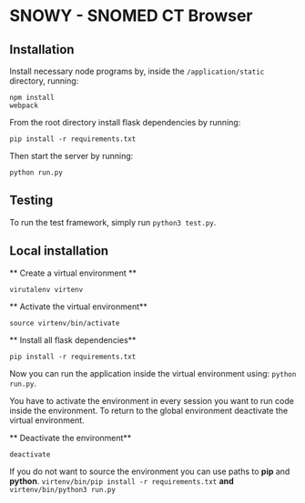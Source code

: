 # SNOWY - SNOMED CT Browser

## Installation

Install necessary node programs by, inside the `/application/static` directory,  running:

```
npm install
webpack
```

From the root directory install flask dependencies by running:

```
pip install -r requirements.txt
```

Then start the server by running:

```
python run.py
```


## Testing

To run the test framework, simply run `python3 test.py`.

## Local installation
** Create a virtual environment **
```
virutalenv virtenv
```

** Activate the virtual environment**
```
source virtenv/bin/activate
```

** Install all flask dependencies**
```
pip install -r requirements.txt
```

Now you can run the application inside the virtual environment using: `python run.py`. 

You have to activate the environment in every session you want to run code inside the environment. To return to the global environment deactivate the virtual environment.

** Deactivate the environment**
```
deactivate
```


If you do not want to source the environment you can use paths to **pip** and **python**.
`virtenv/bin/pip install -r requirements.txt` **and** `virtenv/bin/python3 run.py`


